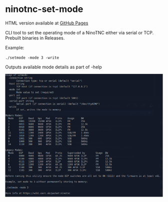 # ninotnc-set-mode

HTML version available at [GitHub Pages](https://madpsy.github.io/ninotnc-set-mode)

CLI tool to set the operating mode of a NinoTNC either via serial or TCP. Prebuilt binaries in Releases.

Example:

`./setmode -mode 3 -write`

Outputs available mode details as part of -help

![setmode](setmode.png)
